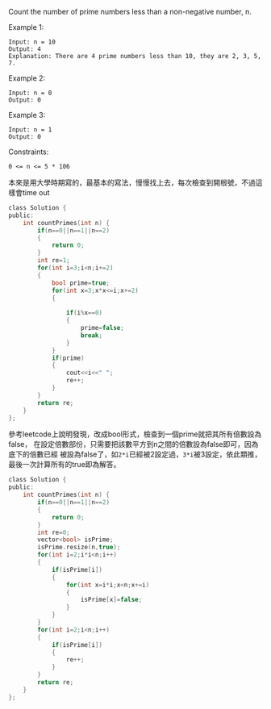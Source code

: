 Count the number of prime numbers less than a non-negative number, n.

 

Example 1:
```
Input: n = 10
Output: 4
Explanation: There are 4 prime numbers less than 10, they are 2, 3, 5, 7.
```
Example 2:
```
Input: n = 0
Output: 0
```
Example 3:
```
Input: n = 1
Output: 0
```

Constraints:
```
0 <= n <= 5 * 106
```
本來是用大學時期寫的，最基本的寫法，慢慢找上去，每次檢查到開根號，不過這樣會time out
```c
class Solution {
public:
    int countPrimes(int n) {
        if(n==0||n==1||n==2)
        {
            return 0;
        }
        int re=1;
        for(int i=3;i<n;i+=2)
        {
            bool prime=true;
            for(int x=3;x*x<=i;x+=2)
            {
                
                if(i%x==0)
                {
                    prime=false;
                    break;
                }
            }
            if(prime)
            {
                cout<<i<<" ";
                re++;
            }
        }
        return re;
    }
};
```
參考leetcode上說明發現，改成bool形式，檢查到一個prime就把其所有倍數設為false，
在設定倍數部份，只需要把該數平方到n之間的倍數設為false即可，因為底下的倍數已經
被設為false了，如```2*i```已經被2設定過，```3*i```被3設定，依此類推，最後一次計算所有的true即為解答。
```c
class Solution {
public:
    int countPrimes(int n) {
        if(n==0||n==1||n==2)
        {
            return 0;
        }
        int re=0;
        vector<bool> isPrime;
        isPrime.resize(n,true);
        for(int i=2;i*i<n;i++)
        {
            if(isPrime[i])
            {
                for(int x=i*i;x<n;x+=i)
                {
                    isPrime[x]=false;
                }
            }
        }
        for(int i=2;i<n;i++)
        {
            if(isPrime[i])
            {
                re++;
            }
        }
        return re;
    }
};
```
